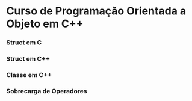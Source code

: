 # Curso de Programação Orientada a Objeto em C++

### Struct em C
### Struct em C++
### Classe em C++
### Sobrecarga de Operadores
